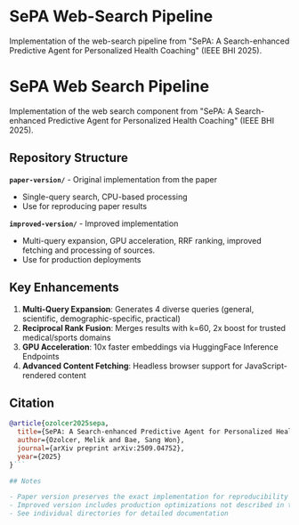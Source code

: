# SePA Web-Search Pipeline

Implementation of the web-search pipeline from "SePA: A Search-enhanced Predictive Agent for Personalized Health Coaching" (IEEE BHI 2025).

# SePA Web Search Pipeline

Implementation of the web search component from "SePA: A Search-enhanced Predictive Agent for Personalized Health Coaching" (IEEE BHI 2025).

## Repository Structure

**`paper-version/`** - Original implementation from the paper

- Single-query search, CPU-based processing
- Use for reproducing paper results

**`improved-version/`** - Improved implementation

- Multi-query expansion, GPU acceleration, RRF ranking, improved fetching and processing of sources.
- Use for production deployments

## Key Enhancements

1. **Multi-Query Expansion**: Generates 4 diverse queries (general, scientific, demographic-specific, practical)
2. **Reciprocal Rank Fusion**: Merges results with k=60, 2x boost for trusted medical/sports domains
3. **GPU Acceleration**: 10x faster embeddings via HuggingFace Inference Endpoints
4. **Advanced Content Fetching**: Headless browser support for JavaScript-rendered content

## Citation

```bibtex
@article{ozolcer2025sepa,
  title={SePA: A Search-enhanced Predictive Agent for Personalized Health Coaching},
  author={Ozolcer, Melik and Bae, Sang Won},
  journal={arXiv preprint arXiv:2509.04752},
  year={2025}
}```

## Notes

- Paper version preserves the exact implementation for reproducibility
- Improved version includes production optimizations not described in the paper
- See individual directories for detailed documentation
